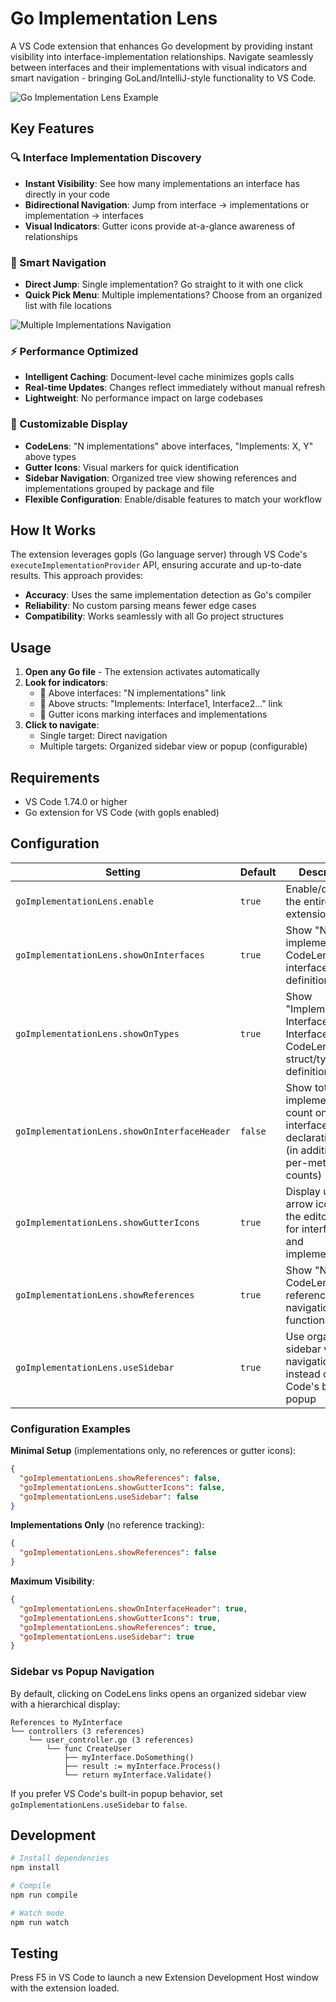 # Go Implementation Lens

A VS Code extension that enhances Go development by providing instant visibility into interface-implementation relationships. Navigate seamlessly between interfaces and their implementations with visual indicators and smart navigation - bringing GoLand/IntelliJ-style functionality to VS Code.

![Go Implementation Lens Example](example.png)

## Key Features

### 🔍 Interface Implementation Discovery
- **Instant Visibility**: See how many implementations an interface has directly in your code
- **Bidirectional Navigation**: Jump from interface → implementations or implementation → interfaces
- **Visual Indicators**: Gutter icons provide at-a-glance awareness of relationships

### 🎯 Smart Navigation
- **Direct Jump**: Single implementation? Go straight to it with one click
- **Quick Pick Menu**: Multiple implementations? Choose from an organized list with file locations

![Multiple Implementations Navigation](multi_impl.png)

### ⚡ Performance Optimized
- **Intelligent Caching**: Document-level cache minimizes gopls calls
- **Real-time Updates**: Changes reflect immediately without manual refresh
- **Lightweight**: No performance impact on large codebases

### 🎨 Customizable Display
- **CodeLens**: "N implementations" above interfaces, "Implements: X, Y" above types
- **Gutter Icons**: Visual markers for quick identification
- **Sidebar Navigation**: Organized tree view showing references and implementations grouped by package and file
- **Flexible Configuration**: Enable/disable features to match your workflow

## How It Works

The extension leverages gopls (Go language server) through VS Code's `executeImplementationProvider` API, ensuring accurate and up-to-date results. This approach provides:
- **Accuracy**: Uses the same implementation detection as Go's compiler
- **Reliability**: No custom parsing means fewer edge cases
- **Compatibility**: Works seamlessly with all Go project structures

## Usage

1. **Open any Go file** - The extension activates automatically
2. **Look for indicators**:
   - 📍 Above interfaces: "N implementations" link
   - 📍 Above structs: "Implements: Interface1, Interface2..." link
   - 📍 Gutter icons marking interfaces and implementations
3. **Click to navigate**:
   - Single target: Direct navigation
   - Multiple targets: Organized sidebar view or popup (configurable)

## Requirements

- VS Code 1.74.0 or higher
- Go extension for VS Code (with gopls enabled)

## Configuration

| Setting | Default | Description |
|---------|---------|-------------|
| `goImplementationLens.enable` | `true` | Enable/disable the entire extension |
| `goImplementationLens.showOnInterfaces` | `true` | Show "N implementations" CodeLens above interface definitions |
| `goImplementationLens.showOnTypes` | `true` | Show "Implements: Interface1, Interface2..." CodeLens above struct/type definitions |
| `goImplementationLens.showOnInterfaceHeader` | `false` | Show total implementation count on the interface declaration line (in addition to per-method counts) |
| `goImplementationLens.showGutterIcons` | `true` | Display up/down arrow icons in the editor gutter for interfaces and implementations |
| `goImplementationLens.showReferences` | `true` | Show "N refs" CodeLens and reference navigation functionality |
| `goImplementationLens.useSidebar` | `true` | Use organized sidebar view for navigation instead of VS Code's built-in popup |

### Configuration Examples

**Minimal Setup** (implementations only, no references or gutter icons):
```json
{
  "goImplementationLens.showReferences": false,
  "goImplementationLens.showGutterIcons": false,
  "goImplementationLens.useSidebar": false
}
```

**Implementations Only** (no reference tracking):
```json
{
  "goImplementationLens.showReferences": false
}
```

**Maximum Visibility**:
```json
{
  "goImplementationLens.showOnInterfaceHeader": true,
  "goImplementationLens.showGutterIcons": true,
  "goImplementationLens.showReferences": true,
  "goImplementationLens.useSidebar": true
}
```

### Sidebar vs Popup Navigation

By default, clicking on CodeLens links opens an organized sidebar view with a hierarchical display:

```
References to MyInterface
└── controllers (3 references)
    └── user_controller.go (3 references)
        └── func CreateUser
            ├── myInterface.DoSomething()
            ├── result := myInterface.Process()
            └── return myInterface.Validate()
```

If you prefer VS Code's built-in popup behavior, set `goImplementationLens.useSidebar` to `false`.

## Development

```bash
# Install dependencies
npm install

# Compile
npm run compile

# Watch mode
npm run watch
```

## Testing

Press F5 in VS Code to launch a new Extension Development Host window with the extension loaded.
